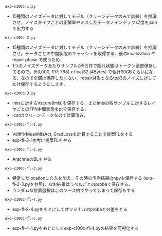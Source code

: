 `exp-c100c-1.py`
- 15種類のノイズデータに対してモデル（クリーンデータのみで訓練）を推論させ，ノイズタイプごとの正解率やミスしたデータノインデックs7度をjsonで出力する

`exp-c100c-2.py`
- 15種類のノイズデータに対してモデル（クリーンデータのみで訓練）を推論させ，データごとの中間状態のキャッシュを取得する．後のlocalization や repair phase で使うため．
- 1つのノイズデータあたりサンプルが5万件で隠れ状態はトークン全部保存してるので，(50,000, 197, 768) x float32 (4Bytes) で合計30GBくらいになる．なので全部は保存したくない．repair対象となるtop3のノイズに対してだけ保存するようにします．

`exp-c100c-3.py`
- Imisに対するVscore(Imis)を保存する．またImisの各サンプルに対するレイヤごとのFFN中間状態をptで保存する．
- Icorはクリーンデータなので計算済み．

`exp-c100c-fl-1.py`
- VdiffやMeanMisAct, GradLossを計算することで提案FLをする
- exp-fl-3-1参考に提案FLをやる

`exp-c100c-fl-2.py`
- ArachneのBLをやる

`exp-c100c-fl-3.py`
- 特定したlocationに介入を加え，その時の予測結果のnpyを保存する (exp-fl-2-3.pyを参照)．なお結果はラベルごとのprobaで保存する．
- ランダムな位置選択はこのソース内でやってしまって保存もする

`exp-c100c-fl-4.py`
- exp-fl-2-4.pyをもとにしてオリジナルのprobaとの差をとる

`exp-c100c-fl-5.py`
- exp-fl-4-1.pyをもとにしてexp-c100c-fl-4.pyの結果を可視化する
